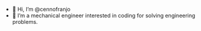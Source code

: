 - 👋 Hi, I’m @cennofranjo
- 👀 I’m a mechanical engineer interested in coding for solving engineering problems. 

<!---
cennofranjo/cennofranjo is a ✨ special ✨ repository because its `README.md` (this file) appears on your GitHub profile.
You can click the Preview link to take a look at your changes.
--->

